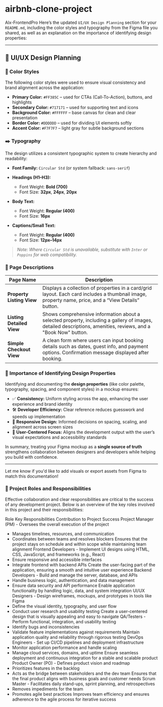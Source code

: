 # airbnb-clone-project

Alx-FrontendPro
Here’s the updated `UI/UX Design Planning` section for your `README.md`, including the color styles and typography from the Figma file you shared, as well as an explanation on the importance of identifying design properties:

---

## 🧩 UI/UX Design Planning

### 🎨 Color Styles

The following color styles were used to ensure visual consistency and brand alignment across the application:

- **Primary Color:** `#FF385C` – used for CTAs (Call-To-Action), buttons, and highlights
- **Secondary Color:** `#717171` – used for supporting text and icons
- **Background Color:** `#FFFFFF` – base canvas for clean and clear presentation
- **Border Color:** `#DDDDDD` – used for dividing UI elements softly
- **Accent Color:** `#F7F7F7` – light gray for subtle background sections

### ✒️ Typography

The design utilizes a consistent typographic system to create hierarchy and readability:

- **Font Family:** `Circular Std` (or system fallback: `sans-serif`)
- **Headings (H1–H3):**

  - Font Weight: **Bold (700)**
  - Font Size: **32px**, **24px**, **20px**

- **Body Text:**

  - Font Weight: **Regular (400)**
  - Font Size: **16px**

- **Captions/Small Text:**

  - Font Weight: **Regular (400)**
  - Font Size: **12px–14px**

> _Note: Where `Circular Std` is unavailable, substitute with `Inter` or `Poppins` for web compatibility._

### 📄 Page Descriptions

| Page Name                 | Description                                                                                                                                                   |
| ------------------------- | ------------------------------------------------------------------------------------------------------------------------------------------------------------- |
| **Property Listing View** | Displays a collection of properties in a card/grid layout. Each card includes a thumbnail image, property name, price, and a “View Details” button.           |
| **Listing Detailed View** | Shows comprehensive information about a selected property, including a gallery of images, detailed descriptions, amenities, reviews, and a "Book Now" button. |
| **Simple Checkout View**  | A clean form where users can input booking details such as dates, guest info, and payment options. Confirmation message displayed after booking.              |

### 🧠 Importance of Identifying Design Properties

Identifying and documenting the **design properties** (like color palette, typography, spacing, and component styles) in a mockup ensures:

- ✅ **Consistency:** Uniform styling across the app, enhancing the user experience and brand identity
- 🛠️ **Developer Efficiency:** Clear reference reduces guesswork and speeds up implementation
- 📱 **Responsive Design:** Informed decisions on spacing, scaling, and alignment across screen sizes
- 🎯 **User-Centered Focus:** Aligns the development output with the user’s visual expectations and accessibility standards

In summary, treating your Figma mockup as a **single source of truth** strengthens collaboration between designers and developers while helping you build with confidence.

---

Let me know if you'd like to add visuals or export assets from Figma to match this documentation!

### 👥 Project Roles and Responsibilities

Effective collaboration and clear responsibilities are critical to the success of any development project. Below is an overview of the key roles involved in this project and their responsibilities:

Role Key Responsibilities Contribution to Project Success
Project Manager (PM) - Oversees the overall execution of the project

- Manages timelines, resources, and communication
- Coordinates between teams and resolves blockers Ensures that the project stays on schedule and within scope while maintaining team alignment
  Frontend Developers - Implement UI designs using HTML, CSS, JavaScript, and frameworks (e.g., React)
- Ensure responsive and accessible interfaces
- Integrate frontend with backend APIs Create the user-facing part of the application, ensuring a smooth and intuitive user experience
  Backend Developers - Build and manage the server, database, and APIs
- Handle business logic, authentication, and data management
- Ensure data security and API performance Enable application functionality by handling logic, data, and system integration
  UI/UX Designers - Design wireframes, mockups, and prototypes in tools like Figma
- Define the visual identity, typography, and user flow
- Conduct user research and usability testing Create a user-centered design that is visually appealing and easy to navigate
  QA/Testers - Perform functional, integration, and usability testing
- Identify bugs and inconsistencies
- Validate feature implementations against requirements Maintain application quality and reliability through rigorous testing
  DevOps Engineers - Set up CI/CD pipelines and deployment infrastructure
- Monitor application performance and handle scaling
- Manage cloud services, domains, and uptime Ensure seamless deployment and continuous integration for a stable and scalable product
  Product Owner (PO) - Defines product vision and roadmap
- Prioritizes features in the backlog
- Acts as the bridge between stakeholders and the dev team Ensures that the final product aligns with business goals and customer needs
  Scrum Master - Facilitates daily stand-ups, sprint planning, and retrospectives
- Removes impediments for the team
- Promotes agile best practices Improves team efficiency and ensures adherence to the agile process for iterative success
